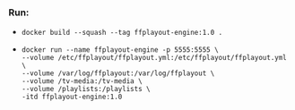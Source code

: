 ### Run:
- `docker build --squash --tag ffplayout-engine:1.0 .`
-   ```
    docker run --name ffplayout-engine -p 5555:5555 \
    --volume /etc/ffplayout/ffplayout.yml:/etc/ffplayout/ffplayout.yml \
    --volume /var/log/ffplayout:/var/log/ffplayout \
    --volume /tv-media:/tv-media \
    --volume /playlists:/playlists \
    -itd ffplayout-engine:1.0
    ```
